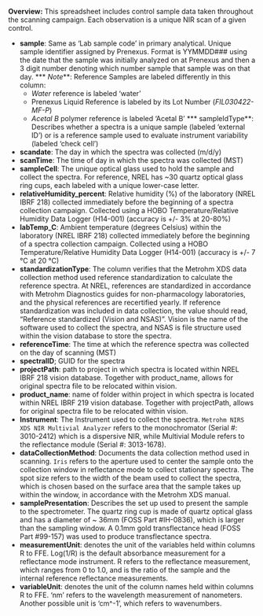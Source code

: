 **Overview:** This spreadsheet includes control sample data taken throughout the scanning campaign. Each observation is a unique NIR scan of a given control. 

* **sample**: Same as ‘Lab sample code’ in primary analytical. Unique sample identifier assigned by Prenexus. Format is YYMMDD### using the date that the sample was initially analyzed on at Prenexus and then a 3 digit number denoting which number sample that sample was on that day.
    *** _Note_**: Reference Samples are labeled differently in this column:
   * _Water_ reference is labeled ‘water’
   * Prenexus Liquid Reference is labeled by its Lot Number (_FIL030422-MF-P_)
   * _Acetal B_ polymer reference is labeled ‘Acetal B’
*** sampleIdType**: Describes whether a spectra is a unique sample (labeled ‘external ID’) or is a reference sample used to evaluate instrument variability (labeled ‘check cell’)
* **scandate**: The day in which the spectra was collected (m/d/y)
* **scanTime**: The time of day in which the spectra was collected (MST)
* **sampleCell**: The unique optical glass used to hold the sample and collect the spectra. For reference, NREL has ~30 quartz optical glass ring cups, each labeled with a unique lower-case letter. 
* **relativeHumidity_percent**: Relative humidity (%) of the laboratory (NREL IBRF 218) collected immediately before the beginning of a spectra collection campaign. Collected using a HOBO Temperature/Relative Humidity Data Logger (H14-001) (accuracy is +/- 3% at 20-80%) 
* **labTemp_C**: Ambient temperature (degrees Celsius) within the laboratory (NREL IBRF 218) collected immediately before the beginning of a spectra collection campaign. Collected using a HOBO Temperature/Relative Humidity Data Logger (H14-001) (accuracy is +/- 7 °C  at 20 °C) 
* **standardizationType**: The column verifies that the Metrohm XDS data collection method used reference standardization to calculate the reference spectra. At NREL, references are standardized in accordance with Metrohm Diagnostics guides for non-pharmacology laboratories, and the physical references are recertified yearly. If reference standardization was included in data collection, the value should read, “Reference standardized (Vision and NSAS)”. Vision is the name of the software used to collect the spectra, and NSAS is file structure used within the vision database to store the spectra.  
* **referenceTime**: The time at which the reference spectra was collected on the day of scanning (MST)
* **spectralID**; GUID for the spectra
* **projectPath**: path to project in which spectra is located within NREL IBRF 218 vision database. Together with product_name, allows for original spectra file to be relocated within vision. 
* **product_name**:  name of folder within project in which spectra is located within NREL IBRF 219 vision database. Together with projectPath, allows for original spectra file to be relocated within vision. 
* **Instrument**: The Instrument used to collect the spectra. `Metrohm NIRS XDS NIR Multivial Analyzer` refers to the monochromator (Serial #: 3010-2412) which is a dispersive NIR, while Multivial Module refers to the reflectance module (Serial #: 3013-1678). 
* **dataCollectionMethod**: Documents the data collection method used in scanning. `Iris` refers to the aperture used to center the sample onto the collection window in reflectance mode to collect stationary spectra. The spot size refers to the width of the beam used to collect the spectra, which is chosen based on the surface area that the sample takes up within the window, in accordance with the Metrohm XDS manual. 
* **samplePresentation**: Describes the set up used to present the sample to the spectrometer. The quartz ring cup is made of quartz optical glass and has a diameter of ~ 36mm (FOSS Part #IH-0836), which is larger than the sampling window. A 0.1mm gold transflectance head (FOSS Part #99-157) was used to produce transflectance spectra.
* **measurementUnit**: denotes the unit of the variables held within columns R to FFE. Log(1/R) is the default absorbance measurement for a reflectance mode instrument. R refers to the reflectance measurement, which ranges from 0 to 1.0, and is the ratio of the sample and the internal reference reflectance measurements. 
* **variableUnit**: denotes the unit of the column names held within columns R to FFE. ‘nm’ refers to the wavelength measurement of nanometers. Another possible unit is ‘cm^-1’, which refers to wavenumbers. 
